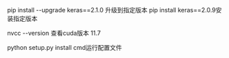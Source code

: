 















pip install --upgrade keras==2.1.0 升级到指定版本
pip install keras==2.0.9安装指定版本

nvcc --version 查看cuda版本 11.7

 python setup.py install     cmd运行配置文件
